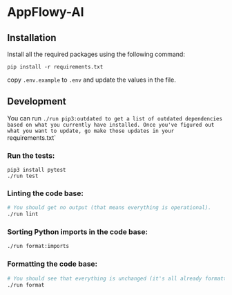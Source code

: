 # AppFlowy-AI

## Installation
Install all the required packages using the following command:
```shell
pip install -r requirements.txt
```

copy `.env.example` to `.env` and update the values in the file.


## Development 
You can run `./run pip3:outdated to get a list of
outdated dependencies based on what you currently have installed. Once you've
figured out what you want to update, go make those updates in your
`requirements.txt`

### Run the tests:
```shell
pip3 install pytest
./run test
```

### Linting the code base:

```sh
# You should get no output (that means everything is operational).
./run lint
```

### Sorting Python imports in the code base:

```sh
./run format:imports
```

### Formatting the code base:

```sh
# You should see that everything is unchanged (it's all already formatted).
./run format
```
